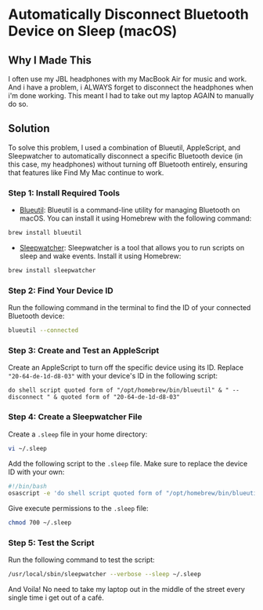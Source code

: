 # Automatically Disconnect Bluetooth Device on Sleep (macOS)

## Why I Made This

I often use my JBL headphones with my MacBook Air for music and work. And i have a problem, i ALWAYS forget to disconnect the headphones when i'm done working. This meant I had to take out my laptop AGAIN to manually do so.

## Solution

To solve this problem, I used a combination of Blueutil, AppleScript, and Sleepwatcher to automatically disconnect a specific Bluetooth device (in this case, my headphones) without turning off Bluetooth entirely, ensuring that features like Find My Mac continue to work.

### Step 1: Install Required Tools

- [Blueutil](https://github.com/toy/blueutil): Blueutil is a command-line utility for managing Bluetooth on macOS. You can install it using Homebrew with the following command:

```bash
brew install blueutil
```

- [Sleepwatcher](https://github.com/Erik1002/autosleep): Sleepwatcher is a tool that allows you to run scripts on sleep and wake events. Install it using Homebrew:

```bash
brew install sleepwatcher
```

### Step 2: Find Your Device ID

Run the following command in the terminal to find the ID of your connected Bluetooth device:

```bash
blueutil --connected
```

### Step 3: Create and Test an AppleScript

Create an AppleScript to turn off the specific device using its ID. Replace `"20-64-de-1d-d8-03"` with your device's ID in the following script:

```applescript
do shell script quoted form of "/opt/homebrew/bin/blueutil" & " --disconnect " & quoted form of "20-64-de-1d-d8-03"
```

### Step 4: Create a Sleepwatcher File

Create a `.sleep` file in your home directory:

```bash
vi ~/.sleep
```

Add the following script to the `.sleep` file. Make sure to replace the device ID with your own:

```bash
#!/bin/bash
osascript -e 'do shell script quoted form of "/opt/homebrew/bin/blueutil" & " --disconnect " & quoted form of "20-64-de-1d-d8-03"'
```

Give execute permissions to the `.sleep` file:

```bash
chmod 700 ~/.sleep
```

### Step 5: Test the Script

Run the following command to test the script:

```bash
/usr/local/sbin/sleepwatcher --verbose --sleep ~/.sleep
```

And Voila! No need to take my laptop out in the middle of the street every single time i get out of a café.
